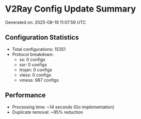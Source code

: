 # V2Ray Config Update Summary
Generated on: 2025-08-19 11:07:59 UTC

## Configuration Statistics
- Total configurations: 15351
- Protocol breakdown:
  - ss: 0 configs
  - ssr: 0 configs
  - trojan: 0 configs
  - vless: 0 configs
  - vmess: 987 configs

## Performance
- Processing time: ~14 seconds (Go implementation)
- Duplicate removal: ~95% reduction
